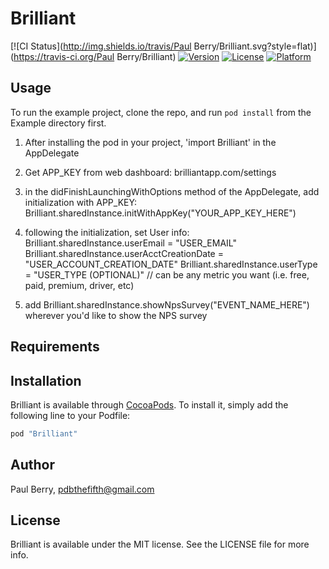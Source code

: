 # Brilliant

[![CI Status](http://img.shields.io/travis/Paul Berry/Brilliant.svg?style=flat)](https://travis-ci.org/Paul Berry/Brilliant)
[![Version](https://img.shields.io/cocoapods/v/Brilliant.svg?style=flat)](http://cocoapods.org/pods/Brilliant)
[![License](https://img.shields.io/cocoapods/l/Brilliant.svg?style=flat)](http://cocoapods.org/pods/Brilliant)
[![Platform](https://img.shields.io/cocoapods/p/Brilliant.svg?style=flat)](http://cocoapods.org/pods/Brilliant)

## Usage

To run the example project, clone the repo, and run `pod install` from the Example directory first.

1. After installing the pod in your project, 'import Brilliant' in the AppDelegate
2. Get APP_KEY from web dashboard: brilliantapp.com/settings
3. in the didFinishLaunchingWithOptions method of the AppDelegate, add initialization with APP_KEY:
     Brilliant.sharedInstance.initWithAppKey("YOUR_APP_KEY_HERE")
4. following the initialization, set User info:
    Brilliant.sharedInstance.userEmail = "USER_EMAIL"
    Brilliant.sharedInstance.userAcctCreationDate = "USER_ACCOUNT_CREATION_DATE"
    Brilliant.sharedInstance.userType = "USER_TYPE (OPTIONAL)" // can be any metric you want (i.e. free, paid, premium, driver, etc)

5. add Brilliant.sharedInstance.showNpsSurvey("EVENT_NAME_HERE") wherever you'd like to show the NPS survey

## Requirements

## Installation

Brilliant is available through [CocoaPods](http://cocoapods.org). To install
it, simply add the following line to your Podfile:

```ruby
pod "Brilliant"
```

## Author

Paul Berry, pdbthefifth@gmail.com

## License

Brilliant is available under the MIT license. See the LICENSE file for more info.
